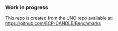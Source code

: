### Work in progress

This repo is created from the UNO repo available at: https://github.com/ECP-CANDLE/Benchmarks
